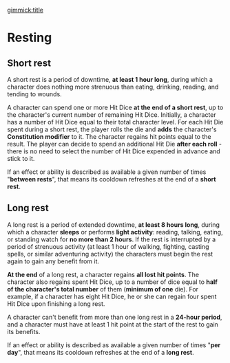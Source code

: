 [gimmick:title](Resting)

# Resting

## Short rest

A short rest is a period of downtime, **at least 1 hour long**, during which a character does nothing more strenuous than eating, drinking, reading, and tending to wounds.

A character can spend one or more Hit Dice **at the end of a short rest**, up to the character's current number of remaining Hit Dice. Initially, a character has a number of Hit Dice equal to their total character level. For each Hit Die spent during a short rest, the player rolls the die and **adds** the character's **Constitution modifier** to it. The character regains hit points equal to the result. The player can decide to spend an additional Hit Die **after each roll** - there is no need to select the number of Hit Dice expended in advance and stick to it.

If an effect or ability is described as available a given number of times "**between rests**", that means its cooldown refreshes at the end of a **short rest**.

## Long rest

A long rest is a period of extended downtime, **at least 8 hours long**, during which a character **sleeps** or performs **light activity**: reading, talking, eating, or standing watch for **no more than 2 hours**. If the rest is interrupted by a period of strenuous activity (at least 1 hour of walking, fighting, casting spells, or similar adventuring activity) the characters must begin the rest again to gain any benefit from it.

**At the end** of a long rest, a character regains **all lost hit points**. The character also regains spent Hit Dice, up to a number of dice equal to **half of the character's total number** of them (**minimum of one** die). For example, if a character has eight Hit Dice, he or she can regain four spent Hit Dice upon finishing a long rest.

A character can't benefit from more than one long rest in a **24-hour period**, and a character must have at least 1 hit point at the start of the rest to gain its benefits.

If an effect or ability is described as available a given number of times "**per day**", that means its cooldown refreshes at the end of a **long rest**.